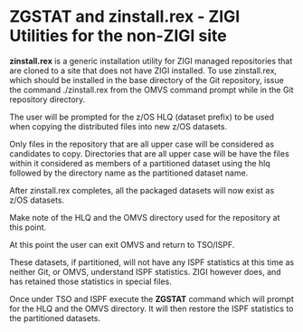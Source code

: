 # ZGSTAT and zinstall.rex - ZIGI Utilities for the non-ZIGI site

**zinstall.rex** is a generic installation utility for ZIGI managed
repositories that are cloned to a site that does not have ZIGI
installed.  To use zinstall.rex, which should be installed in the base
directory of the Git repository, issue the command ./zinstall.rex from
the OMVS command prompt while in the Git repository directory.

The user will be prompted for the z/OS HLQ (dataset prefix) to be
used when copying the distributed files into new z/OS datasets.

Only files in the repository that are all upper case will be considered
as candidates to copy. Directories that are all upper case will be
have the files within it considered as members of a partitioned dataset
using the hlq followed by the directory name as the partitioned dataset
name.

After zinstall.rex completes, all the packaged datasets will now exist
as z/OS datasets.

Make note of the HLQ and the OMVS directory used for the repository at
this point.

At this point the user can exit OMVS and return to TSO/ISPF.

These datasets, if partitioned, will not have any ISPF statistics at
this time as neither Git, or OMVS, understand ISPF statistics. ZIGI
however does, and has retained those statistics in special files.

Once under TSO and ISPF execute the **ZGSTAT** command which will prompt
for the HLQ and the OMVS directory. It will then restore the ISPF
statistics to the partitioned datasets.
